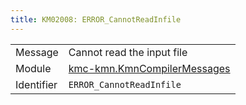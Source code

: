 ```yaml
---
title: KM02008: ERROR_CannotReadInfile
---
```


|            |           |
|------------|---------- |
| Message    | Cannot read the input file |
| Module     | [kmc-kmn.KmnCompilerMessages](kmc-kmn.kmncompilermessages) |
| Identifier | `ERROR_CannotReadInfile` |



